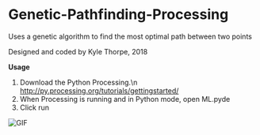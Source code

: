 # Genetic-Pathfinding-Processing
Uses a genetic algorithm to find the most optimal path between two points

Designed and coded by Kyle Thorpe, 2018

**Usage**
1. Download the Python Processing.\n http://py.processing.org/tutorials/gettingstarted/
2. When Processing is running and in Python mode, open ML.pyde
3. Click run


<img src="ml.gif" alt="GIF" title="Preview of Program" />
